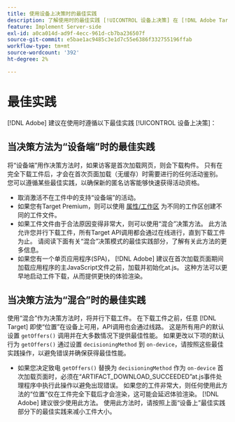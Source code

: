 ```yaml
---
title: 使用设备上决策时的最佳实践
description: 了解使用时的最佳实践 [!UICONTROL 设备上决策] 在 [!DNL Adobe Target]
feature: Implement Server-side
exl-id: a0ca014d-ad9f-4ecc-961d-cb7ba236507f
source-git-commit: e5bae1ac9485c3e1d7c55e6386f332755196ffab
workflow-type: tm+mt
source-wordcount: '392'
ht-degree: 2%

---
```


# 最佳实践

[!DNL Adobe] 建议在使用时遵循以下最佳实践 [!UICONTROL 设备上决策]：

## 当决策方法为“设备端”时的最佳实践

将“设备端”用作决策方法时，如果访客是首次加载网页，则会下载构件。 只有在完全下载工件后，才会在首次页面加载（无缓存）时需要进行的任何活动鉴别。 您可以遵循某些最佳实践，以确保新的匿名访客能够快速获得活动资格。

* 取消激活不在工件中的支持“设备端”的活动。
* 如果您有Target Premium，则可以使用 [属性/工作区](https://experienceleague.adobe.com/docs/target/using/administer/manage-users/enterprise/property-channel.html?lang=zh-Hans) 为不同的工作区创建不同的工件文件。
* 如果工件文件由于合法原因变得非常大，则可以使用“混合”决策方法。 此方法允许您并行下载工件，所有Target API调用都会通过在线进行，直到下载工件为止。 请阅读下面有关“混合”决策模式的最佳实践部分，了解有关此方法的更多信息。
* 如果您有一个单页应用程序(SPA)， [!DNL Adobe] 建议在首次加载页面期间加载应用程序的主JavaScript文件之前，加载并初始化at.js。 这种方法可以更早地启动工件下载，从而提供更快的体验渲染。

## 当决策方法为“混合”时的最佳实践

使用“混合”作为决策方法时，将并行下载工件。 在下载工件之前，任意 [!DNL Target] 即使“位置”在设备上可用，API调用也会通过线路。 这是所有用户的默认设置 `getOffers()` 调用并在大多数情况下提供最佳性能。 如果更改以下项的默认行为 `getOffers()` 通过设置 `decisioningMethod` 到 `on-device`，请按照这些最佳实践操作，以避免错误并确保获得最佳性能。

* 如果您决定致电 `getOffers()` 替换为 `decisioningMethod` 作为 `on-device` 首次加载页面时，必须在“ARTIFACT_DOWNLOAD_SUCCEEDED”at.js事件处理程序中执行此操作以避免出现错误。 如果您的工件非常大，则任何使用此方法的“位置”仅在工件完全下载后才会渲染，这可能会延迟体验渲染。 [!DNL Adobe] 建议很少使用此方法。 使用此方法时，请按照上面“设备上”最佳实践部分下的最佳实践来减小工件大小。
